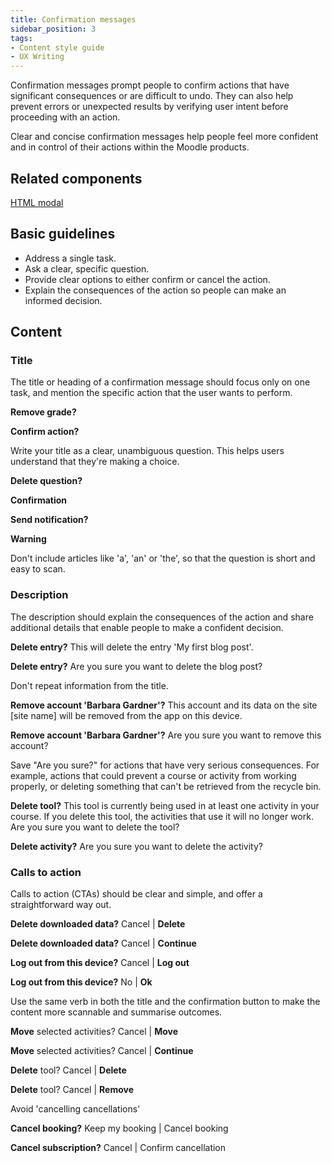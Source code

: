 ```yaml
---
title: Confirmation messages
sidebar_position: 3
tags:
- Content style guide
- UX Writing
---
```


Confirmation messages prompt people to confirm actions that have significant consequences or are difficult to undo. They can also help prevent errors or unexpected results by verifying user intent before proceeding with an action.

Clear and concise confirmation messages help people feel more confident and in control of their actions within the Moodle products.

## Related components

[HTML modal](https://componentlibrary.moodle.com/admin/tool/componentlibrary/docspage.php/moodle/components/dom-modal/)

## Basic guidelines

- Address a single task.
- Ask a clear, specific question.
- Provide clear options to either confirm or cancel the action.
- Explain the consequences of the action so people can make an informed decision.

## Content

### Title

The title or heading of a confirmation message should focus only on one task, and mention the specific action that the user wants to perform.

<ValidExample title="Do">

**Remove grade?**

</ValidExample>

<InvalidExample title="Don't">

**Confirm action?**

</InvalidExample>

Write your title as a clear, unambiguous question. This helps users understand that they're making a choice.

<ValidExample title="Do">

**Delete question?**

</ValidExample>

<InvalidExample title="Don't">

**Confirmation**

</InvalidExample>

<ValidExample title="Do">

**Send notification?**

</ValidExample>

<InvalidExample title="Don't">

**Warning**

</InvalidExample>

Don't include articles like 'a', 'an' or 'the', so that the question is short and easy to scan.

### Description

The description should explain the consequences of the action and share additional details that enable people to make a confident decision.

<ValidExample title="Do">

**Delete entry?**
This will delete the entry 'My first blog post'.

</ValidExample>

<InvalidExample title="Don't">

**Delete entry?**
Are you sure you want to delete the blog post?

</InvalidExample>

Don't repeat information from the title.

<ValidExample title="Do">

**Remove account 'Barbara Gardner'?**
This account and its data on the site [site name] will be removed from the app on this device.

</ValidExample>

<InvalidExample title="Don't">

**Remove account 'Barbara Gardner'?**
Are you sure you want to remove this account?

</InvalidExample>

Save "Are you sure?" for actions that have very serious consequences. For example, actions that could prevent a course or activity from working properly, or deleting something that can't be retrieved from the recycle bin.

<ValidExample title="Do">

**Delete tool?**
This tool is currently being used in at least one activity in your course. If you delete this tool, the activities that use it will no longer work. Are you sure you want to delete the tool?

</ValidExample>

<InvalidExample title="Don't">

**Delete activity?**
Are you sure you want to delete the activity?

</InvalidExample>

### Calls to action

Calls to action (CTAs) should be clear and simple, and offer a straightforward way out.

<ValidExample title="Do">

**Delete downloaded data?**
Cancel | **Delete**

</ValidExample>

<InvalidExample title="Don't">

**Delete downloaded data?**
Cancel | **Continue**

</InvalidExample>

<ValidExample title="Do">

**Log out from this device?**
Cancel | **Log out**

</ValidExample>

<InvalidExample title="Don't">

**Log out from this device?**
No | **Ok**

</InvalidExample>

Use the same verb in both the title and the confirmation button to make the content more scannable and summarise outcomes.

<ValidExample title="Do">

**Move** selected activities?
Cancel | **Move**

</ValidExample>

<InvalidExample title="Don't">

**Move** selected activities?
Cancel | **Continue**

</InvalidExample>

<ValidExample title="Don't">

**Delete** tool?
Cancel | **Delete**

</ValidExample>

<InvalidExample title="Don't">

**Delete** tool?
Cancel | **Remove**

</InvalidExample>

Avoid 'cancelling cancellations'

<ValidExample title="Do">

**Cancel booking?**
Keep my booking | Cancel booking

</ValidExample>

<InvalidExample title="Don't">

**Cancel subscription?**
Cancel | Confirm cancellation

</InvalidExample>
